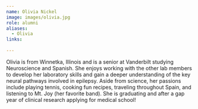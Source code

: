 ```yaml
---
name: Olivia Nickel
image: images/olivia.jpg
role: alumni
aliases:
  - Olivia
links:
  
---
```

Olivia is from Winnetka, Illinois and is a senior at Vanderbilt studying Neuroscience and Spanish. She enjoys working with the other lab members to develop her laboratory skills and gain a deeper understanding of the key neural pathways involved in epilepsy. Aside from science, her passions include playing tennis, cooking fun recipes, traveling throughout Spain, and listening to Mt. Joy (her favorite band). 
She is graduating and after a gap year of clinical research applying for medical school!
